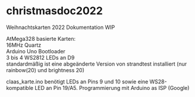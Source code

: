 # christmasdoc2022

Weihnachtskarten 2022 Dokumentation WIP

AtMega328 basierte Karten:\
16MHz Quartz\
Arduino Uno Bootloader\
3 bis 4 WS2812 LEDs an D9\
standardmäßig ist eine abgeänderte Version von strandtest installiert (nur rainbow(20) und brightness 20)

claas_karte.ino benötigt LEDs an Pins 9 und 10 sowie eine WS28-kompatible LED an Pin 19/A5. Programmierung mit Arduino as ISP (Google)
